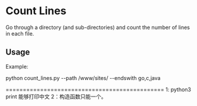 # Count Lines

Go through a directory (and sub-directories) and count the number of lines in each file.


## Usage

Example:

python count_lines.py --path /www/sites/ --endswith go,c,java


==============================================
1: python3 print 能够打印中文
2：构造函数只能一个。
